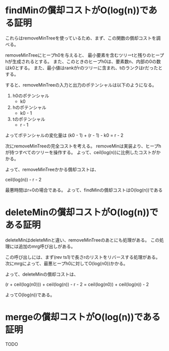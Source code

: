 # findMinの償却コストがO(log(n))である証明

これらはremoveMinTreeを使っているため、まず、この関数の償却コストを調べる。

removeMinTreeにヒープh0を与えると、
最小要素を含むツリーtと残りのヒープhが生成されるとする。
また、このときのヒープh0は、要素数n、内部の0の数はk0とする。
また、最小値はrankがrのツリーに含まれ、tのランクはrだったとする。

すると、removeMinTreeの入力と出力のポテンシャルは以下のようになる。

1. h0のポテンシャル
    - k0
2. hのポテンシャル
    - k0 - 1
3. tのポテンシャル
    - r - 1

よってポテンシャルの変化量は
  (k0 - 1) + (r - 1) - k0 = r - 2

次にremoveMinTreeの完全コストを考える。
removeMinは実装より、ヒープhが持つすべてのツリーを操作する。
よって、ceil(log(n))に比例したコストがかかる。

よって、removeMinTreeかかる償却コストは、

ceil(log(n)) - r - 2

最悪時間はr=0の場合である。
よって、findMinの償却コストはO(log(n))である

# deleteMinの償却コストがO(log(n))である証明

deleteMinはdeleteMinと違い、removeMinTreeのあとにも処理がある。
この処理には追加のmrg呼び出しがある。

この呼び出しには、まず(rev ts1)で長さrのリストをリバースする処理がある。
次にmrgによって、最悪ヒープh0に対してO(log(n0))かかる。

よって、deleteMinの償却コストは、

  (r + ceil(log(n0))) + ceil(log(n)) - r - 2
= ceil(log(n0)) + ceil(log(n)) - 2

よってO(log(n))である。

# mergeの償却コストがO(log(n))である証明

TODO
